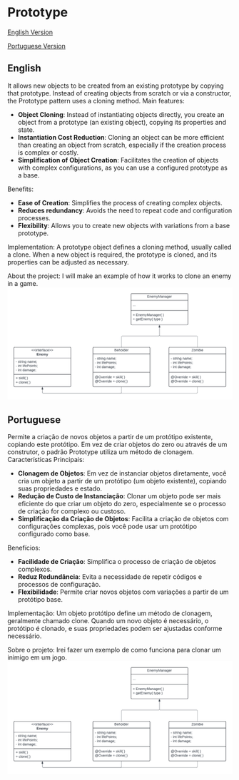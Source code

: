 # Prototype
[English Version](#english)

[Portuguese Version](#portuguese) 
## English
It allows new objects to be created from an existing prototype by copying that prototype. Instead of creating objects from scratch or via a constructor, the Prototype pattern uses a cloning method.
Main features:
*   **Object Cloning**: Instead of instantiating objects directly, you create an object from a prototype (an existing object), copying its properties and state.
*   **Instantiation Cost Reduction**: Cloning an object can be more efficient than creating an object from scratch, especially if the creation process is complex or costly.
*   **Simplification of Object Creation**: Facilitates the creation of objects with complex configurations, as you can use a configured prototype as a base.

Benefits:
*   **Ease of Creation**: Simplifies the process of creating complex objects.
*   **Reduces redundancy**: Avoids the need to repeat code and configuration processes.
*   **Flexibility**: Allows you to create new objects with variations from a base prototype.

Implementation:
A prototype object defines a cloning method, usually called a clone.
When a new object is required, the prototype is cloned, and its properties can be adjusted as necessary.

About the project:
I will make an example of how it works to clone an enemy in a game.
![Prototype](/assets/prototype.png)

## Portuguese
Permite a criação de novos objetos a partir de um protótipo existente, copiando este protótipo. Em vez de criar objetos do zero ou através de um construtor, o padrão Prototype utiliza um método de clonagem.
Características Principais:
*    **Clonagem de Objetos**: Em vez de instanciar objetos diretamente, você cria um objeto a partir de um protótipo (um objeto existente), copiando suas propriedades e estado.
*    **Redução de Custo de Instanciação**: Clonar um objeto pode ser mais eficiente do que criar um objeto do zero, especialmente se o processo de criação for complexo ou custoso.
*   **Simplificação da Criação de Objetos**: Facilita a criação de objetos com configurações complexas, pois você pode usar um protótipo configurado como base.

Benefícios:
*    **Facilidade de Criação**: Simplifica o processo de criação de objetos complexos.
*    **Reduz Redundância**: Evita a necessidade de repetir códigos e processos de configuração.
*    **Flexibilidade**: Permite criar novos objetos com variações a partir de um protótipo base.

Implementação:
Um objeto protótipo define um método de clonagem, geralmente chamado clone.
Quando um novo objeto é necessário, o protótipo é clonado, e suas propriedades podem ser ajustadas conforme necessário.

Sobre o projeto:
Irei fazer um exemplo de como funciona para clonar um inimigo em um jogo.
![Prototype](/assets/prototype.png)